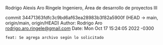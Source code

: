 Rodrigo Alexis Aro Ringele
Ingeniero, Área de desarrollo de proyectos III

commit 34471363fdfc3c9bd6af63ea28983b3f82a5900f (HEAD -> main, origin/main, origin/HEAD)
Author: Rodrigo Aro <rodrigo.aro.ringele@gmail.com>
Date:   Mon Oct 17 15:24:05 2022 -0300

    feat: Se agrega archivo según lo solicitado

